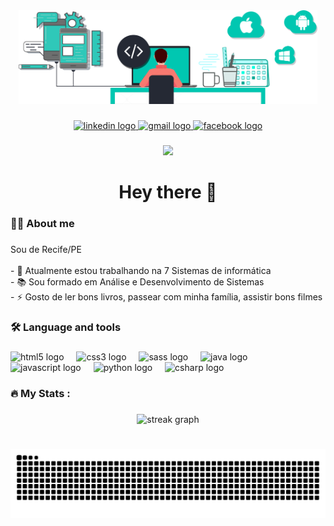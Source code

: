 <div align="center">
  <img height="150" src="cod_mobile.png"  />
</div>

###

<div align="center">
  <a href="https://www.linkedin.com/in/adriano-amorim-agra-96876b96/" target="_blank">
    <img src="https://img.shields.io/static/v1?message=LinkedIn&logo=linkedin&label=&color=0077B5&logoColor=white&labelColor=&style=for-the-badge" height="25" alt="linkedin logo"  />
  </a>
  <a href="ad.agra90@gmail.com" target="_blank">
    <img src="https://img.shields.io/static/v1?message=Gmail&logo=gmail&label=&color=D14836&logoColor=white&labelColor=&style=for-the-badge" height="25" alt="gmail logo"  />
  </a>
  <a href="https://www.facebook.com/profile.php?id=100000416965814" target="_blank">
    <img src="https://img.shields.io/static/v1?message=Facebook&logo=facebook&label=&color=1877F2&logoColor=white&labelColor=&style=for-the-badge" height="25" alt="facebook logo"  />
  </a>
</div>

###

<div align="center">
  <img src="https://visitor-badge.laobi.icu/badge?page_id=Ad3Agra90.Ad3Agra90&"  />
</div>

###

<h1 align="center">Hey there 👋</h1>

###

<h3 align="left">👩‍💻  About me</h3>

###

<p align="left">Sou de Recife/PE<br><br>- 🔭 Atualmente estou trabalhando na 7 Sistemas de informática<br>- 📚 Sou formado em Análise e Desenvolvimento de Sistemas<br>- ⚡ Gosto de ler bons livros, passear com minha família, assistir bons filmes</p>

###

<h3 align="left">🛠 Language and tools</h3>

###

<div align="left">
  <img src="https://cdn.jsdelivr.net/gh/devicons/devicon/icons/html5/html5-original.svg" height="40" alt="html5 logo"  />
  <img width="12" />
  <img src="https://cdn.jsdelivr.net/gh/devicons/devicon/icons/css3/css3-original.svg" height="40" alt="css3 logo"  />
  <img width="12" />
  <img src="https://cdn.jsdelivr.net/gh/devicons/devicon/icons/sass/sass-original.svg" height="40" alt="sass logo"  />
  <img width="12" />
  <img src="https://cdn.jsdelivr.net/gh/devicons/devicon/icons/java/java-original.svg" height="40" alt="java logo"  />
  <img width="12" />
  <img src="https://cdn.jsdelivr.net/gh/devicons/devicon/icons/javascript/javascript-original.svg" height="40" alt="javascript logo"  />
  <img width="12" />
  <img src="https://cdn.jsdelivr.net/gh/devicons/devicon/icons/python/python-original.svg" height="40" alt="python logo"  />
  <img width="12" />
  <img src="https://cdn.jsdelivr.net/gh/devicons/devicon/icons/csharp/csharp-original.svg" height="40" alt="csharp logo"  />
</div>

###


<h3 align="left">🔥   My Stats :</h3>

###

<div align="center">
  <img src="https://streak-stats.demolab.com?user=Ad3Agra90&locale=en&mode=daily&theme=dark&hide_border=false&border_radius=5&order=3" height="220" alt="streak graph"  />
</div>

#

<picture align="center">
  <source media="(prefers-color-scheme: dark)" srcset="https://raw.githubusercontent.com/Ad3Agra90/Ad3Agra90/output/github-contribution-grid-snake-dark.svg">
  <source media="(prefers-color-scheme: light)" srcset="https://raw.githubusercontent.com/Ad3Agra90/Ad3Agra90/output/github-contribution-grid-snake-dark.svg">
  <img align="center" alt="github contribution grid snake animation" src="https://raw.githubusercontent.com/Ad3Agra90/Ad3Agra90/output/github-contribution-grid-snake.svg">
</picture>
